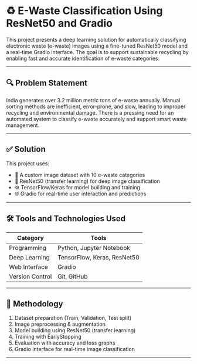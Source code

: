 # ♻️ E-Waste Classification Using ResNet50 and Gradio

This project presents a deep learning solution for automatically classifying electronic waste (e-waste) images using a fine-tuned ResNet50 model and a real-time Gradio interface. The goal is to support sustainable recycling by enabling fast and accurate identification of e-waste categories.

---

## 🔍 Problem Statement

India generates over 3.2 million metric tons of e-waste annually. Manual sorting methods are inefficient, error-prone, and slow, leading to improper recycling and environmental damage. There is a pressing need for an automated system to classify e-waste accurately and support smart waste management.

---

## ✅ Solution

This project uses:
- 📸 A custom image dataset with 10 e-waste categories
- 🧠 ResNet50 (transfer learning) for deep image classification
- ⚙️ TensorFlow/Keras for model building and training
- 🌐 Gradio for real-time user interaction and predictions

---

## 🛠 Tools and Technologies Used

| Category            | Tools                                |
|---------------------|---------------------------------------|
| Programming         | Python, Jupyter Notebook              |
| Deep Learning       | TensorFlow, Keras, ResNet50           |
| Web Interface       | Gradio                               |
| Version Control     | Git, GitHub                           |

---

## 🧪 Methodology

1. Dataset preparation (Train, Validation, Test split)  
2. Image preprocessing & augmentation  
3. Model building using ResNet50 (transfer learning)  
4. Training with EarlyStopping  
5. Evaluation with accuracy and loss graphs  
6. Gradio interface for real-time image classification

---


